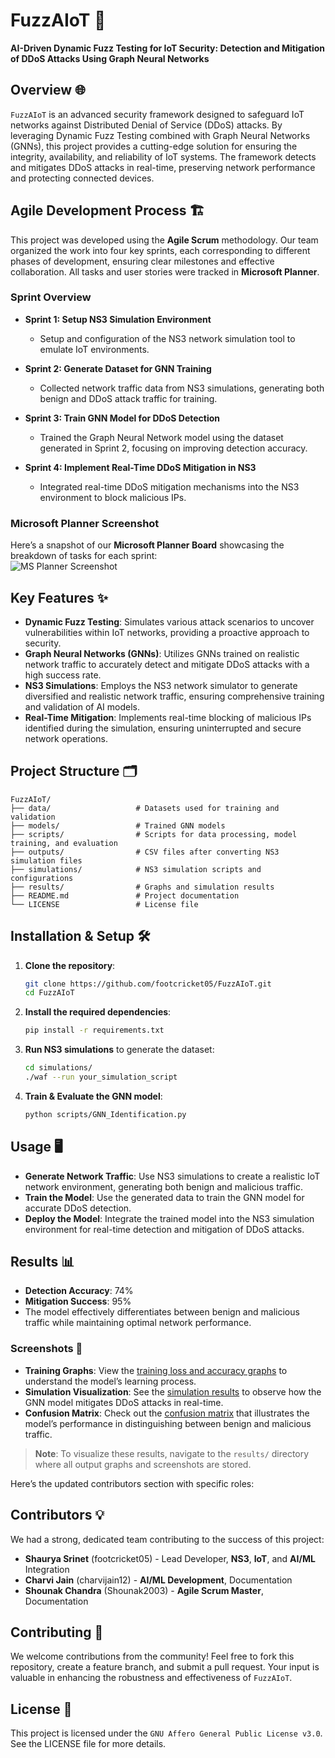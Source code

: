 # FuzzAIoT 🚀  
**AI-Driven Dynamic Fuzz Testing for IoT Security: Detection and Mitigation of DDoS Attacks Using Graph Neural Networks**

## Overview 🌐  
`FuzzAIoT` is an advanced security framework designed to safeguard IoT networks against Distributed Denial of Service (DDoS) attacks. By leveraging Dynamic Fuzz Testing combined with Graph Neural Networks (GNNs), this project provides a cutting-edge solution for ensuring the integrity, availability, and reliability of IoT systems. The framework detects and mitigates DDoS attacks in real-time, preserving network performance and protecting connected devices.

## Agile Development Process 🏗️  
This project was developed using the **Agile Scrum** methodology. Our team organized the work into four key sprints, each corresponding to different phases of development, ensuring clear milestones and effective collaboration. All tasks and user stories were tracked in **Microsoft Planner**.

### Sprint Overview  
- **Sprint 1: Setup NS3 Simulation Environment**
  - Setup and configuration of the NS3 network simulation tool to emulate IoT environments.
  
- **Sprint 2: Generate Dataset for GNN Training**
  - Collected network traffic data from NS3 simulations, generating both benign and DDoS attack traffic for training.
  
- **Sprint 3: Train GNN Model for DDoS Detection**
  - Trained the Graph Neural Network model using the dataset generated in Sprint 2, focusing on improving detection accuracy.

- **Sprint 4: Implement Real-Time DDoS Mitigation in NS3**
  - Integrated real-time DDoS mitigation mechanisms into the NS3 environment to block malicious IPs.

### Microsoft Planner Screenshot  
Here’s a snapshot of our **Microsoft Planner Board** showcasing the breakdown of tasks for each sprint:  
![MS Planner Screenshot](./assets/ms_planner_screenshot.jpg)

## Key Features ✨  
- **Dynamic Fuzz Testing**: Simulates various attack scenarios to uncover vulnerabilities within IoT networks, providing a proactive approach to security.
- **Graph Neural Networks (GNNs)**: Utilizes GNNs trained on realistic network traffic to accurately detect and mitigate DDoS attacks with a high success rate.
- **NS3 Simulations**: Employs the NS3 network simulator to generate diversified and realistic network traffic, ensuring comprehensive training and validation of AI models.
- **Real-Time Mitigation**: Implements real-time blocking of malicious IPs identified during the simulation, ensuring uninterrupted and secure network operations.

## Project Structure 🗂️  
```plaintext  
FuzzAIoT/  
├── data/                   # Datasets used for training and validation  
├── models/                 # Trained GNN models  
├── scripts/                # Scripts for data processing, model training, and evaluation  
├── outputs/                # CSV files after converting NS3 simulation files  
├── simulations/            # NS3 simulation scripts and configurations  
├── results/                # Graphs and simulation results  
├── README.md               # Project documentation  
└── LICENSE                 # License file  
```

## Installation & Setup 🛠️  
1. **Clone the repository**:  
   ```bash  
   git clone https://github.com/footcricket05/FuzzAIoT.git  
   cd FuzzAIoT  
   ```

2. **Install the required dependencies**:  
   ```bash  
   pip install -r requirements.txt  
   ```

3. **Run NS3 simulations** to generate the dataset:  
   ```bash  
   cd simulations/  
   ./waf --run your_simulation_script  
   ```

4. **Train & Evaluate the GNN model**:  
   ```bash  
   python scripts/GNN_Identification.py  
   ```

## Usage 🖥️  
- **Generate Network Traffic**: Use NS3 simulations to create a realistic IoT network environment, generating both benign and malicious traffic.  
- **Train the Model**: Use the generated data to train the GNN model for accurate DDoS detection.  
- **Deploy the Model**: Integrate the trained model into the NS3 simulation environment for real-time detection and mitigation of DDoS attacks.

## Results 📊  
- **Detection Accuracy**: 74%  
- **Mitigation Success**: 95%  
- The model effectively differentiates between benign and malicious traffic while maintaining optimal network performance.

### **Screenshots** 📸  
- **Training Graphs**: View the [training loss and accuracy graphs](./results/training_graphs.jpg) to understand the model’s learning process.  
- **Simulation Visualization**: See the [simulation results](./results/simulation_visualization.jpg) to observe how the GNN model mitigates DDoS attacks in real-time.  
- **Confusion Matrix**: Check out the [confusion matrix](./results/confusion_matrix.jpg) that illustrates the model’s performance in distinguishing between benign and malicious traffic.

> **Note**: To visualize these results, navigate to the `results/` directory where all output graphs and screenshots are stored.

Here’s the updated contributors section with specific roles:

## Contributors 💡  
We had a strong, dedicated team contributing to the success of this project:  

- **Shaurya Srinet** (footcricket05) - Lead Developer, **NS3**, **IoT**, and **AI/ML** Integration  
- **Charvi Jain** (charvijain12) - **AI/ML Development**, Documentation  
- **Shounak Chandra** (Shounak2003) - **Agile Scrum Master**, Documentation  

## Contributing 🤝  
We welcome contributions from the community! Feel free to fork this repository, create a feature branch, and submit a pull request. Your input is valuable in enhancing the robustness and effectiveness of `FuzzAIoT`.

## License 📄  
This project is licensed under the `GNU Affero General Public License v3.0`. See the LICENSE file for more details.
